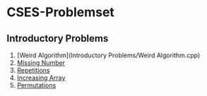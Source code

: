 # CSES-Problemset

## Introductory Problems
1. [Weird Algorithm](Introductory Problems/Weird Algorithm.cpp)
2. [Missing Number]()
3. [Repetitions]()
4. [Increasing Array]()
5. [Permutations]()
